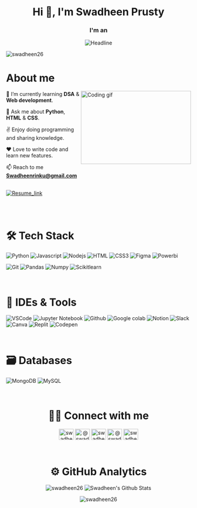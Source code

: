 <h1 align="center">Hi 👋, I'm Swadheen Prusty</h1>
<h3 align="center">I'm an</h3>
<div align=center>
 <img src="https://readme-typing-svg.herokuapp.com?color=%0700&size=32&center=true&vCenter=true&width=600&height=50&lines=Aspiring+Full-stack+Developer;Problem+Solver;Algorithm+Developer;Open-Source+Enthusiast" alt="Headline" />
</div>

<p align="left"> <img src="https://komarev.com/ghpvc/?username=swadheen26&label=Profile%20views&color=0e75b6&style=flat" alt="swadheen26" /> </p>

# About me
 
<p>
 <img align="right" width="300" height="200" src="https://raw.githubusercontent.com/alsiam/alsiam/main/assets/programmer.gif" alt="Coding gif" />
  
🌱  I’m currently learning **DSA** & **Web development**.

💬  Ask me about **Python**, **HTML** & **CSS**.

✌️  Enjoy doing programming and sharing knowledge.

❤️  Love to write code and learn new features.

📫  Reach to me **Swadheenrinku@gmail.com** <br><br>

<a href="https://drive.google.com/file/d/17fo-Jcob5VRM2HcXrsx6BoHIq_B22rTy/view?usp=drive_link" target="_blank"><img alt="Resume_link" title="My Resume" src="https://img.shields.io/badge/-Resume-981E32?style=for-the-badge&logo=readdotcv&logoColor=white"/></a>


<br><br>


<h1>🛠 Tech Stack</h1>
<p align="center">
  
  ![Python](https://img.shields.io/badge/python-3776AB?style=for-the-badge&labelColor=black&logo=Python&logoColor)
  ![Javascript](https://img.shields.io/badge/Javascript-F0DB4F?style=for-the-badge&labelColor=black&logo=javascript&logoColor=F0DB4F)
  ![Nodejs](https://img.shields.io/badge/Nodejs-3C873A?style=for-the-badge&labelColor=black&logo=node.js&logoColor=3C873A)
  ![HTML](https://img.shields.io/badge/HTML5-E34F26?style=for-the-badge&logo=html5&logoColor=black)
  ![CSS3](https://img.shields.io/badge/CSS3-1572B6?style=for-the-badge&logo=css3&logoColor=black)
  ![Figma](https://img.shields.io/badge/figma-%23F24E1E.svg?style=for-the-badge&logo=figma&logoColor=black)
  ![Powerbi](https://img.shields.io/badge/Powerbi-F2C811?style=for-the-badge&logo=powerbi&logoColor=black)
  

  
  ![Git](https://img.shields.io/badge/Git-F05032?style=for-the-badge&logo=git&logoColor=white)
  ![Pandas](https://img.shields.io/badge/Pandas-150458?style=for-the-badge&logo=pandas&logoColor=white)
  ![Numpy](https://img.shields.io/badge/Numpy-013243?style=for-the-badge&logo=numpy&logoColor=white)
  ![Scikitlearn](https://img.shields.io/badge/Scikitlearn-F7931E?style=for-the-badge&logo=scikitlearn&logoColor=black)
</p>
<br>
<h1>🧰 IDEs & Tools</h1>

 ![VSCode](https://img.shields.io/badge/Visual_Studio-0078d7?style=for-the-badge&logo=visual%20studio&logoColor=white)
 ![Jupyter Notebook](https://img.shields.io/badge/jupyter_notebook-F37626?style=for-the-badge&logo=jupyter&logoColor=black)
 ![Github](https://img.shields.io/badge/Github-181717?style=for-the-badge&logo=github&logoColor=white)
 ![Google colab](https://img.shields.io/badge/Google_colab-F9AB00?style=for-the-badge&logo=googlecolab&logoColor=black)
 ![Notion](https://img.shields.io/badge/Notion-000000?style=for-the-badge&logo=notion&logoColor=white)
 ![Slack](https://img.shields.io/badge/Slack-4A154B?style=for-the-badge&logo=slack&logoColor=white)
 ![Canva](https://img.shields.io/badge/Canva-00C4CC?style=for-the-badge&logo=Canva&logoColor=black)
 ![Replit](https://img.shields.io/badge/Replit-F26207?style=for-the-badge&logo=replit&logoColor=black)
 ![Codepen](https://img.shields.io/badge/Codepen-000000?style=for-the-badge&logo=codepen&logoColor=white)
 
<br>
<h1>🗃 Databases</h1>

 ![MongoDB](https://img.shields.io/badge/MongoDB-4EA94B?style=for-the-badge&logo=mongodb&logoColor=black)
 ![MySQL](https://img.shields.io/badge/MySQL-4479A1?style=for-the-badge&logo=mysql&logoColor=black)

<br>
<h1 align="center">🤝🏻  Connect with me</h1>

<p align="center">
<a href="https://linkedin.com/in/swadheen-prusty" target="blank"><img align="center" src="https://raw.githubusercontent.com/rahuldkjain/github-profile-readme-generator/master/src/images/icons/Social/linked-in-alt.svg" alt="swadheen-prusty" height="30" width="40" /></a>
<a href="https://twitter.com/@swadheenprusty" target="blank"><img align="center" src="https://raw.githubusercontent.com/rahuldkjain/github-profile-readme-generator/master/src/images/icons/Social/twitter.svg" alt="@swadheenprusty" height="30" width="40" /></a>
<a href="https://instagram.com/swadheenprusty" target="blank"><img align="center" src="https://raw.githubusercontent.com/rahuldkjain/github-profile-readme-generator/master/src/images/icons/Social/instagram.svg" alt="swadheenprusty" height="30" width="40" /></a>
<a href="https://www.hackerrank.com/profile/swadheenrinku" target="blank"><img align="center" src="https://raw.githubusercontent.com/rahuldkjain/github-profile-readme-generator/master/src/images/icons/Social/hackerrank.svg" alt="@swadheenrinku" height="30" width="40" /></a>
<a href="https://www.leetcode.com/swadheen26" target="blank"><img align="center" src="https://raw.githubusercontent.com/rahuldkjain/github-profile-readme-generator/master/src/images/icons/Social/leet-code.svg" alt="swadheen26" height="30" width="40" /></a>
</p>
<br>

 <h1 align="center">⚙️ GitHub Analytics </h1>
 
<div display="flex" flex-direction="row" align="center">

<img src="https://github-readme-stats.vercel.app/api/top-langs?username=swadheen26&show_icons=true&locale=en&layout=compact&line_height=20&title_color=7A7ADB&icon_color=2234AE&text_color=D3D3D3&bg_color=0,000000,130F40" alt="swadheen26">

<img src="https://github-readme-stats.vercel.app/api?username=Swadheen26&include_all_commits=true&count_private=true&show_icons=true&line_height=20&title_color=7A7ADB&icon_color=2234AE&text_color=D3D3D3&bg_color=0,000000,130F40&margin-bottom=20px" alt="Swadheen's Github Stats"> 
</div>

<p align="center">
<img align="center" src="https://github-readme-streak-stats.herokuapp.com/?user=swadheen26&theme=dark&background=0,000000,130F40" alt="swadheen26">
</p>



